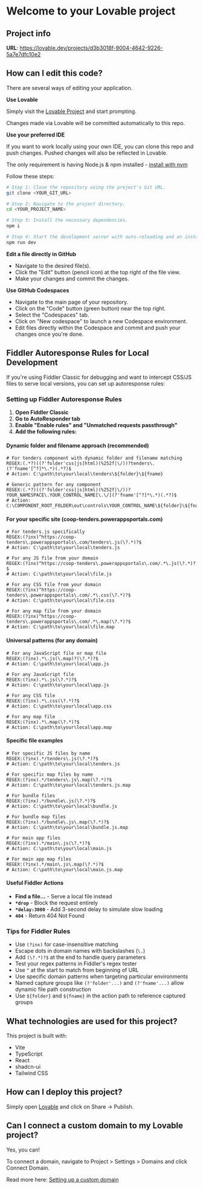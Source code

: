 
# Welcome to your Lovable project

## Project info

**URL**: https://lovable.dev/projects/d3b3018f-9004-4642-9226-5a7e7dfc10e2

## How can I edit this code?

There are several ways of editing your application.

**Use Lovable**

Simply visit the [Lovable Project](https://lovable.dev/projects/d3b3018f-9004-4642-9226-5a7e7dfc10e2) and start prompting.

Changes made via Lovable will be committed automatically to this repo.

**Use your preferred IDE**

If you want to work locally using your own IDE, you can clone this repo and push changes. Pushed changes will also be reflected in Lovable.

The only requirement is having Node.js & npm installed - [install with nvm](https://github.com/nvm-sh/nvm#installing-and-updating)

Follow these steps:

```sh
# Step 1: Clone the repository using the project's Git URL.
git clone <YOUR_GIT_URL>

# Step 2: Navigate to the project directory.
cd <YOUR_PROJECT_NAME>

# Step 3: Install the necessary dependencies.
npm i

# Step 4: Start the development server with auto-reloading and an instant preview.
npm run dev
```

**Edit a file directly in GitHub**

- Navigate to the desired file(s).
- Click the "Edit" button (pencil icon) at the top right of the file view.
- Make your changes and commit the changes.

**Use GitHub Codespaces**

- Navigate to the main page of your repository.
- Click on the "Code" button (green button) near the top right.
- Select the "Codespaces" tab.
- Click on "New codespace" to launch a new Codespace environment.
- Edit files directly within the Codespace and commit and push your changes once you're done.

## Fiddler Autoresponse Rules for Local Development

If you're using Fiddler Classic for debugging and want to intercept CSS/JS files to serve local versions, you can set up autoresponse rules:

### Setting up Fiddler Autoresponse Rules

1. **Open Fiddler Classic**
2. **Go to AutoResponder tab**
3. **Enable "Enable rules" and "Unmatched requests passthrough"**
4. **Add the following rules:**

#### Dynamic folder and filename approach (recommended)
```
# For tenders component with dynamic folder and filename matching
REGEX:(.*?)((?'folder'css|js|html)(%252f|\/))?tenders\.(?'fname'[^?]*\.*)(.*?)$
# Action: C:\path\to\your\local\tenders\${folder}\${fname}

# Generic pattern for any component
REGEX:(.*?)((?'folder'css|js|html)(%252f|\/))?YOUR_NAMESPACE\.YOUR_CONTROL_NAME[\.\/](?'fname'[^?]*\.*)(.*?)$
# Action: C:\COMPONENT_ROOT_FOLDER\out\controls\YOUR_CONTROL_NAME\${folder}\${fname}
```

#### For your specific site (coop-tenders.powerappsportals.com)
```
# For tenders.js specifically
REGEX:(?inx)^https://coop-tenders\.powerappsportals\.com/tenders\.js(\?.*)?$
# Action: C:\path\to\your\local\tenders.js

# For any JS file from your domain
REGEX:(?inx)^https://coop-tenders\.powerappsportals\.com/.*\.js(\?.*)?$
# Action: C:\path\to\your\local\file.js

# For any CSS file from your domain
REGEX:(?inx)^https://coop-tenders\.powerappsportals\.com/.*\.css(\?.*)?$
# Action: C:\path\to\your\local\file.css

# For any map file from your domain
REGEX:(?inx)^https://coop-tenders\.powerappsportals\.com/.*\.map(\?.*)?$
# Action: C:\path\to\your\local\file.map
```

#### Universal patterns (for any domain)
```
# For any JavaScript file or map file
REGEX:(?inx).*\.js(\.map)?(\?.*)?$
# Action: C:\path\to\your\local\app.js

# For any JavaScript file
REGEX:(?inx).*\.js(\?.*)?$
# Action: C:\path\to\your\local\app.js

# For any CSS file
REGEX:(?inx).*\.css(\?.*)?$
# Action: C:\path\to\your\local\app.css

# For any map file
REGEX:(?inx).*\.map(\?.*)?$
# Action: C:\path\to\your\local\app.map
```

#### Specific file examples
```
# For specific JS files by name
REGEX:(?inx).*/tenders\.js(\?.*)?$
# Action: C:\path\to\your\local\tenders.js

# For specific map files by name
REGEX:(?inx).*/tenders\.js\.map(\?.*)?$
# Action: C:\path\to\your\local\tenders.js.map

# For bundle files
REGEX:(?inx).*/bundle\.js(\?.*)?$
# Action: C:\path\to\your\local\bundle.js

# For bundle map files
REGEX:(?inx).*/bundle\.js\.map(\?.*)?$
# Action: C:\path\to\your\local\bundle.js.map

# For main app files
REGEX:(?inx).*/main\.js(\?.*)?$
# Action: C:\path\to\your\local\main.js

# For main app map files
REGEX:(?inx).*/main\.js\.map(\?.*)?$
# Action: C:\path\to\your\local\main.js.map
```

#### Useful Fiddler Actions
- **Find a file...** - Serve a local file instead
- **`*drop`** - Block the request entirely
- **`*delay:3000`** - Add 3-second delay to simulate slow loading
- **`404`** - Return 404 Not Found

### Tips for Fiddler Rules

- Use `(?inx)` for case-insensitive matching
- Escape dots in domain names with backslashes (`\.`)
- Add `(\?.*)?$` at the end to handle query parameters
- Test your regex patterns in Fiddler's regex tester
- Use `^` at the start to match from beginning of URL
- Use specific domain patterns when targeting particular environments
- Named capture groups like `(?'folder'...)` and `(?'fname'...)` allow dynamic file path construction
- Use `${folder}` and `${fname}` in the action path to reference captured groups

## What technologies are used for this project?

This project is built with:

- Vite
- TypeScript
- React
- shadcn-ui
- Tailwind CSS

## How can I deploy this project?

Simply open [Lovable](https://lovable.dev/projects/d3b3018f-9004-4642-9226-5a7e7dfc10e2) and click on Share → Publish.

## Can I connect a custom domain to my Lovable project?

Yes, you can!

To connect a domain, navigate to Project > Settings > Domains and click Connect Domain.

Read more here: [Setting up a custom domain](https://docs.lovable.dev/tips-tricks/custom-domain#step-by-step-guide)
